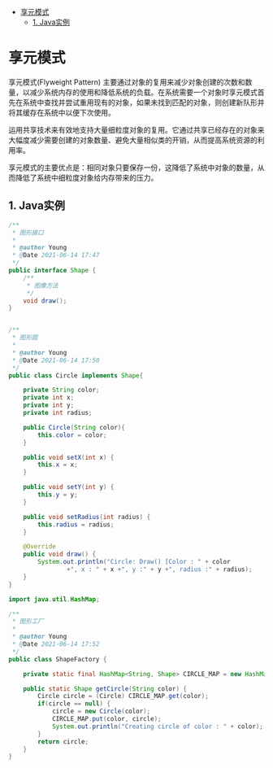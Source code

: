 - [享元模式](#享元模式)
  - [1. Java实例](#1-java实例)

# 享元模式

享元模式(Flyweight Pattern)
主要通过对象的复用来减少对象创建的次数和数量，以减少系统内存的使用和降低系统的负载。在系统需要一个对象时享元模式首先在系统中查找并尝试重用现有的对象，如果未找到匹配的对象，则创建新队形并将其缓存在系统中以便下次使用。

运用共享技术来有效地支持大量细粒度对象的复用。它通过共享已经存在的对象来大幅度减少需要创建的对象数量、避免大量相似类的开销，从而提高系统资源的利用率。

享元模式的主要优点是：相同对象只要保存一份，这降低了系统中对象的数量，从而降低了系统中细粒度对象给内存带来的压力。

## 1. Java实例

```java
/**
 * 图形接口
 *
 * @author Young
 * @Date 2021-06-14 17:47
 */
public interface Shape {
    /**
     * 图像方法
     */
    void draw();
}


/**
 * 图形圆
 *
 * @author Young
 * @Date 2021-06-14 17:50
 */
public class Circle implements Shape{

    private String color;
    private int x;
    private int y;
    private int radius;

    public Circle(String color){
        this.color = color;
    }

    public void setX(int x) {
        this.x = x;
    }

    public void setY(int y) {
        this.y = y;
    }

    public void setRadius(int radius) {
        this.radius = radius;
    }

    @Override
    public void draw() {
        System.out.println("Circle: Draw() [Color : " + color
                +", x : " + x +", y :" + y +", radius :" + radius);
    }
}

import java.util.HashMap;

/**
 * 图形工厂
 *
 * @author Young
 * @Date 2021-06-14 17:52
 */
public class ShapeFactory {

    private static final HashMap<String, Shape> CIRCLE_MAP = new HashMap<>();

    public static Shape getCircle(String color) {
        Circle circle = (Circle) CIRCLE_MAP.get(color);
        if(circle == null) {
            circle = new Circle(color);
            CIRCLE_MAP.put(color, circle);
            System.out.println("Creating circle of color : " + color);
        }
        return circle;
    }
}
```

